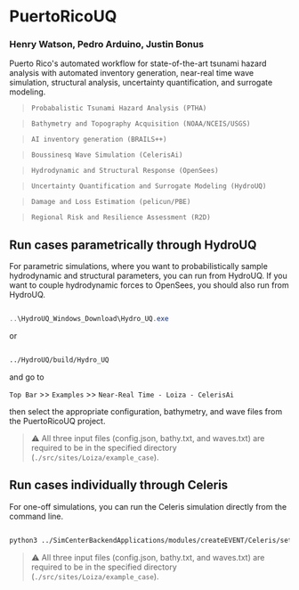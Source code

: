 # PuertoRicoUQ
### Henry Watson, Pedro Arduino, Justin Bonus

Puerto Rico's automated workflow for state-of-the-art tsunami hazard analysis with automated inventory generation, near-real time wave simulation, structural analysis, uncertainty quantification, and surrogate modeling. 

> ``Probabalistic Tsunami Hazard Analysis (PTHA)`` 

> ``Bathymetry and Topography Acquisition (NOAA/NCEIS/USGS)`` 

> ``AI inventory generation (BRAILS++)`` 

> ``Boussinesq Wave Simulation (CelerisAi)`` 

> ``Hydrodynamic and Structural Response (OpenSees)`` 

> ``Uncertainty Quantification and Surrogate Modeling (HydroUQ)`` 

> ``Damage and Loss Estimation (pelicun/PBE)`` 

> ``Regional Risk and Resilience Assessment (R2D)``


## Run cases parametrically through HydroUQ

For parametric simulations, where you want to probabilistically sample hydrodynamic and structural parameters, you can run from HydroUQ. If you want to couple hydrodynamic forces to OpenSees, you should also run from HydroUQ.

```powershell

..\HydroUQ_Windows_Download\Hydro_UQ.exe

```

or 

```bash

../HydroUQ/build/Hydro_UQ

```

and go to 

`Top Bar` >> `Examples` >> `Near-Real Time - Loiza - CelerisAi` 

then select the appropriate configuration, bathymetry, and wave files from the PuertoRicoUQ project. 

> ⚠️ All three input files (config.json, bathy.txt, and waves.txt) are required to be in the specified directory (`./src/sites/Loiza/example_case`).


## Run cases individually through Celeris

For one-off simulations, you can run the Celeris simulation directly from the command line.

```bash

python3 ../SimCenterBackendApplications/modules/createEVENT/Celeris/setrun.py -d ./src/sites/Loiza/example_case -f config.json -b bathy.txt -w waves.txt

```
> ⚠️ All three input files (config.json, bathy.txt, and waves.txt) are required to be in the specified directory (`./src/sites/Loiza/example_case`).
